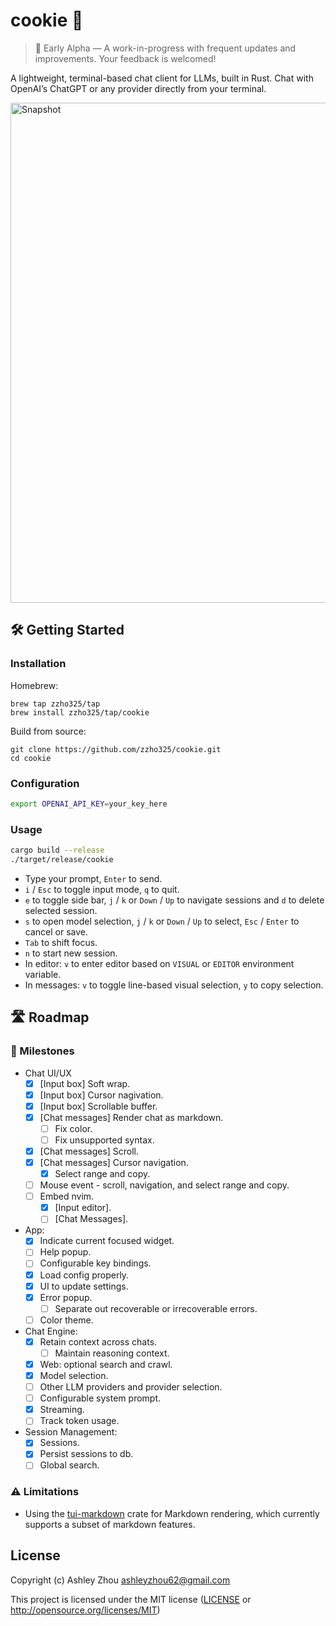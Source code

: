 # cookie 🍪


> 🧪 Early Alpha — A work-in-progress with frequent updates and improvements. Your feedback is welcomed!

A lightweight, terminal-based chat client for LLMs, built in Rust. Chat with OpenAI’s ChatGPT or any provider directly from your terminal.

<img width="800" alt="Snapshot" src="https://github.com/user-attachments/assets/6135bda3-685b-4d40-8e2a-963da1402775" />

## 🛠️ Getting Started

### Installation

Homebrew:
```console
brew tap zzho325/tap
brew install zzho325/tap/cookie
```

Build from source:
```console
git clone https://github.com/zzho325/cookie.git
cd cookie
```

### Configuration

```sh
export OPENAI_API_KEY=your_key_here
```

### Usage
```sh
cargo build --release
./target/release/cookie
```

* Type your prompt, `Enter` to send.
* `i` / `Esc` to toggle input mode, `q` to quit.
* `e` to toggle side bar, `j` / `k` or `Down` / `Up` to navigate sessions and `d` to delete selected session.
* `s` to open model selection, `j` / `k` or `Down` / `Up` to select, `Esc` / `Enter` to cancel or save. 
* `Tab` to shift focus.
* `n` to start new session.
* In editor: `v` to enter editor based on `VISUAL` or `EDITOR` environment variable.
* In messages: `v` to toggle line-based visual selection, `y` to copy selection.

## 🛣️ Roadmap

### 🎯 Milestones

* Chat UI/UX 
  * [x] [Input box] Soft wrap.
  * [x] [Input box] Cursor nagivation.
  * [x] [Input box] Scrollable buffer.
  * [x] [Chat messages] Render chat as markdown.
    * [ ] Fix color.
    * [ ] Fix unsupported syntax.
  * [x] [Chat messages] Scroll.
  * [x] [Chat messages] Cursor navigation.
    * [x] Select range and copy.
  * [ ] Mouse event - scroll, navigation, and select range and copy.
  * [ ] Embed nvim.
    * [x] [Input editor].
    * [ ] [Chat Messages].
* App:
  * [x] Indicate current focused widget.
  * [ ] Help popup.
  * [ ] Configurable key bindings.
  * [x] Load config properly.
  * [x] UI to update settings.
  * [x] Error popup.
    * [ ] Separate out recoverable or irrecoverable errors.
  * [ ] Color theme.
* Chat Engine:
  * [x] Retain context across chats.
    * [ ] Maintain reasoning context.
  * [x] Web: optional search and crawl.
  * [x] Model selection.
  * [ ] Other LLM providers and provider selection.
  * [ ] Configurable system prompt.
  * [x] Streaming.
  * [ ] Track token usage.
* Session Management: 
  * [x] Sessions.
  * [x] Persist sessions to db.
  * [ ] Global search.

### ⚠️ Limitations

* Using the [tui-markdown](https://github.com/joshka/tui-markdown) crate for Markdown rendering, which currently supports a subset of markdown features.

## License

Copyright (c) Ashley Zhou <ashleyzhou62@gmail.com>

This project is licensed under the MIT license ([LICENSE] or <http://opensource.org/licenses/MIT>)

[LICENSE]: ./LICENSE
